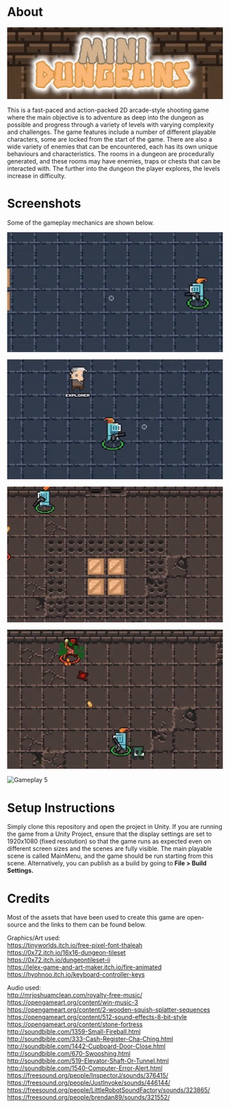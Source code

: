 # About
![Title](https://github.com/4-bytes/Mini-Dungeons/blob/master/gifs/title.gif)

This is a fast-paced and action-packed 2D arcade-style shooting game where the main objective is to adventure as deep into the dungeon as possible and progress through a variety of levels with varying complexity and challenges. The game features include a number of different playable characters, some are locked from the start of the game. There are also a wide variety of enemies that can be encountered, each has its own unique behaviours and characteristics. The rooms in a dungeon are procedurally generated, and these rooms may have enemies, traps or chests that can be interacted with. The further into the dungeon the player explores, the levels increase in difficulty. 


# Screenshots
Some of the gameplay mechanics are shown below. <br>

![Gameplay 1](https://github.com/4-bytes/Mini-Dungeons/blob/master/gifs/gameplay1.gif) 

![Gameplay 2](https://github.com/4-bytes/Mini-Dungeons/blob/master/gifs/gameplay2.gif)

![Gameplay 3](https://github.com/4-bytes/Mini-Dungeons/blob/master/gifs/gameplay3.gif)

![Gameplay 4](https://github.com/4-bytes/Mini-Dungeons/blob/master/gifs/gameplay4.gif)

![Gameplay 5](https://github.com/4-bytes/Mini-Dungeons/blob/master/gifs/gameplay5.gif)

# Setup Instructions
Simply clone this repository and open the project in Unity. If you are running the game from a Unity Project, ensure that the display settings are set to 1920x1080 (fixed resolution) so that the game runs as expected even on different screen sizes and the scenes are fully visible. The main playable scene is called MainMenu, and the game should be run starting from this scene. Alternatively, you can publish as a build by going to <b>File > Build Settings.</b>


# Credits
Most of the assets that have been used to create this game are open-source and the links to them can be found below.

Graphics/Art used: <br>
https://tinyworlds.itch.io/free-pixel-font-thaleah <br>
https://0x72.itch.io/16x16-dungeon-tileset <br>
https://0x72.itch.io/dungeontileset-ii <br>
https://lelex-game-and-art-maker.itch.io/fire-animated <br>
https://hyohnoo.itch.io/keyboard-controller-keys <br>

Audio used:<br>
http://mrjoshuamclean.com/royalty-free-music/ <br>
https://opengameart.org/content/win-music-3 <br>
https://opengameart.org/content/2-wooden-squish-splatter-sequences <br>
https://opengameart.org/content/512-sound-effects-8-bit-style<br>
https://opengameart.org/content/stone-fortress <br>
http://soundbible.com/1359-Small-Fireball.html <br>
http://soundbible.com/333-Cash-Register-Cha-Ching.html<br>
http://soundbible.com/1442-Cupboard-Door-Close.html <br>
http://soundbible.com/670-Swooshing.html <br>
http://soundbible.com/519-Elevator-Shaft-Or-Tunnel.html<br>
http://soundbible.com/1540-Computer-Error-Alert.html<br>
https://freesound.org/people/InspectorJ/sounds/376415/<br>
https://freesound.org/people/JustInvoke/sounds/446144/<br>
https://freesound.org/people/LittleRobotSoundFactory/sounds/323865/<br>
https://freesound.org/people/brendan89/sounds/321552/ <br>

